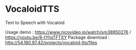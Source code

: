 # VocaloidTTS
Text to Speech with Vocaloid

Usage demo : https://www.nicovideo.jp/watch/sm38950276  /  https://youtu.be/8-tYhsTFTXY
Package download : http://54.180.97.42/projects/vocaloid-tts/files
